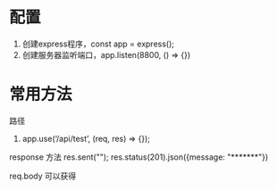 # 配置
1. 创建express程序，const app = express();
2. 创建服务器监听端口，app.listen(8800, () => {})

# 常用方法
路径
1. app.use(‘/api/test’, (req, res) => {});

response 方法
res.sent("");
res.status(201).json({message: "*******"})

req.body  可以获得

